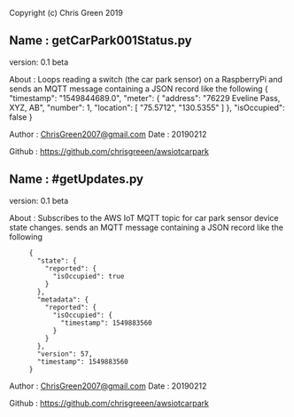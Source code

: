                                                                                       
 Copyright (c) Chris Green 2019

## Name   : getCarPark001Status.py
 version: 0.1 beta

 About  : Loops reading a switch (the car park sensor) on a RaspberryPi and 
          sends an MQTT message containing a JSON record like the following
          {
            "timestamp": "1549844689.0",
            "meter": {
              "address": "76229 Eveline Pass, XYZ, AB",
              "number": 1,
              "location": [
                "75.5712",
                "130.5355"
              ]
            },
            "isOccupied": false
          }

 Author : ChrisGreen2007@gmail.com
 Date   : 20190212

 Github : https://github.com/chrisgreeen/awsiotcarpark




## Name   : #getUpdates.py
 version: 0.1 beta

 About  : Subscribes to the AWS IoT MQTT topic for car park sensor device state changes.
          sends an MQTT message containing a JSON record like the following


         {
           "state": {
             "reported": {
               "isOccupied": true
             }
           },
           "metadata": {
             "reported": {
               "isOccupied": {
                 "timestamp": 1549883560
               }
             }
           },
           "version": 57,
           "timestamp": 1549883560
         }

 Author : ChrisGreen2007@gmail.com
 Date   : 20190212

 Github : https://github.com/chrisgreeen/awsiotcarpark


